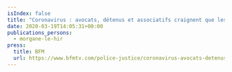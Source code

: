 ```yaml
---
isIndex: false
title: "Coronavirus : avocats, détenus et associatifs craignent que les prisons se transforment en « mouroir »"
date: 2020-03-19T14:05:31+00:00
publications_persons:
  - morgane-le-hir
press:
  title: BFM
  url: https://www.bfmtv.com/police-justice/coronavirus-avocats-detenus-et-associatifs-craignent-que-les-prisons-se-transforment-en-mouroir-1878212.html
---
```

